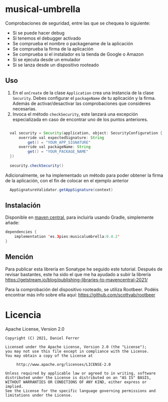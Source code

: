 # musical-umbrella

Comprobaciones de seguridad, entre las que se chequea lo siguiente:
- Si se puede hacer debug
- Si tenemos el debugger activado
- Se comprueba el nombre o packagename de la aplicación
- Se comprueba la firma de la aplicación
- Se comprueba si el instalador es la tienda de Google o Amazon
- Si se ejecuta desde un emulador
- Si se lanza desde un dispositivo rooteado

Uso
-----

1. En el `onCreate` de la clase `Application` crea una instancia de la clase `Security`. 
   Debes configurar el `packageName` de tu aplicación y la firma. 
   Además de activar/desactivar las comprobaciones que consideres necesarias.
2. Invoca el método `checkSecurity`, este lanzará una excepción especializada en caso de encontrar uno de los puntos anteriores.

```java

  val security = Security(application, object: SecurityConfiguration {
      override val expectedSignature: String
          get() = "YOUR_APP_SIGNATURE"
      override val packageName: String
          get() = "YOUR_PACKAGE_NAME"
  })
  
  security.checkSecurity()

```

Adicionalmente, se ha implementado un método para poder obtener la firma de la aplicación, con el fin de colocar en el ejemplo anterior

```java
  AppSignatureValidator.getAppSignature(context)
```

Instalación
-----

Disponible en [maven central](https://search.maven.org/search?q=a:musicalumbrella), para incluirla usando Gradle, simplemente añade:

```java
dependencies {
    implementation 'es.3pies:musicalumbrella:0.4.2'
}
```

Mención
-----

Para publicar esta librería en Sonatype he seguido este tutorial. Después de revisar bastantes, este ha sido el que me ha ayudado a subir la librería
https://getstream.io/blog/publishing-libraries-to-mavencentral-2021/

Para la comprobación del dispositivo rooteado, se utiliza Rootbeer. Podéis encontrar más info sobre ella aquí:
https://github.com/scottyab/rootbeer

# Licencia

Apache License, Version 2.0

    Copyright (C) 2021, Daniel Ferrer
    
    Licensed under the Apache License, Version 2.0 (the "License");
    you may not use this file except in compliance with the License.
    You may obtain a copy of the License at
    
         http://www.apache.org/licenses/LICENSE-2.0
    
    Unless required by applicable law or agreed to in writing, software
    distributed under the License is distributed on an "AS IS" BASIS,
    WITHOUT WARRANTIES OR CONDITIONS OF ANY KIND, either express or implied.
    See the License for the specific language governing permissions and
    limitations under the License.